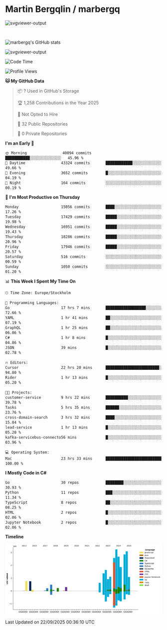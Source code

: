 # Martin Bergqlin / marbergq

![svgviewer-output](https://user-images.githubusercontent.com/2405410/206014777-22d41ecb-c24f-421d-b7d9-bba2cb5bb0de.svg)

<br>

<!--- [![Martin's Week](https://github-readme-stats.vercel.app/api/wakatime?username=marbergq&theme=dark)](https://github.com/anuraghazra/github-readme-stats) -->

![marbergq's GitHub stats](https://github-readme-stats.vercel.app/api?username=marbergq&count_private=true&show_icons=true)

![svgviewer-output](https://wakatime.com/badge/user/3f0a2069-6683-4e19-9a4a-7d21ea815067.svg)

<!--START_SECTION:waka-->
![Code Time](http://img.shields.io/badge/Code%20Time-5%2C399%20hrs%2053%20mins-blue)

![Profile Views](http://img.shields.io/badge/Profile%20Views-0-blue)

**🐱 My GitHub Data** 

> 📦 ? Used in GitHub's Storage 
 > 
> 🏆 1,258 Contributions in the Year 2025
 > 
> 🚫 Not Opted to Hire
 > 
> 📜 32 Public Repositories 
 > 
> 🔑 0 Private Repositories 
 > 
**I'm an Early 🐤** 

```text
🌞 Morning                40094 commits       ███████████░░░░░░░░░░░░░░   45.96 % 
🌆 Daytime                43324 commits       ████████████░░░░░░░░░░░░░   49.66 % 
🌃 Evening                3652 commits        █░░░░░░░░░░░░░░░░░░░░░░░░   04.19 % 
🌙 Night                  164 commits         ░░░░░░░░░░░░░░░░░░░░░░░░░   00.19 % 
```
📅 **I'm Most Productive on Thursday** 

```text
Monday                   15056 commits       ████░░░░░░░░░░░░░░░░░░░░░   17.26 % 
Tuesday                  17429 commits       █████░░░░░░░░░░░░░░░░░░░░   19.98 % 
Wednesday                16951 commits       █████░░░░░░░░░░░░░░░░░░░░   19.43 % 
Thursday                 18286 commits       █████░░░░░░░░░░░░░░░░░░░░   20.96 % 
Friday                   17946 commits       █████░░░░░░░░░░░░░░░░░░░░   20.57 % 
Saturday                 516 commits         ░░░░░░░░░░░░░░░░░░░░░░░░░   00.59 % 
Sunday                   1050 commits        ░░░░░░░░░░░░░░░░░░░░░░░░░   01.20 % 
```


📊 **This Week I Spent My Time On** 

```text
🕑︎ Time Zone: Europe/Stockholm

💬 Programming Languages: 
Go                       17 hrs 7 mins       ██████████████████░░░░░░░   72.66 % 
YAML                     1 hr 41 mins        ██░░░░░░░░░░░░░░░░░░░░░░░   07.19 % 
GraphQL                  1 hr 25 mins        ██░░░░░░░░░░░░░░░░░░░░░░░   06.06 % 
C#                       1 hr 8 mins         █░░░░░░░░░░░░░░░░░░░░░░░░   04.86 % 
JSON                     39 mins             █░░░░░░░░░░░░░░░░░░░░░░░░   02.78 % 

🔥 Editors: 
Cursor                   22 hrs 20 mins      ████████████████████████░   94.80 % 
Rider                    1 hr 13 mins        █░░░░░░░░░░░░░░░░░░░░░░░░   05.20 % 

🐱‍💻 Projects: 
customer-service         9 hrs 22 mins       ██████████░░░░░░░░░░░░░░░   39.78 % 
Tasks                    5 hrs 35 mins       ██████░░░░░░░░░░░░░░░░░░░   23.76 % 
cross-domain-search      3 hrs 32 mins       ████░░░░░░░░░░░░░░░░░░░░░   15.04 % 
lead-service             1 hr 13 mins        █░░░░░░░░░░░░░░░░░░░░░░░░   05.20 % 
kafka-servicebus-connecto56 mins             █░░░░░░░░░░░░░░░░░░░░░░░░   03.96 % 

💻 Operating System: 
Mac                      23 hrs 33 mins      █████████████████████████   100.00 % 
```

**I Mostly Code in C#** 

```text
Go                       30 repos            ████████░░░░░░░░░░░░░░░░░   30.93 % 
Python                   11 repos            ███░░░░░░░░░░░░░░░░░░░░░░   11.34 % 
TypeScript               8 repos             ██░░░░░░░░░░░░░░░░░░░░░░░   08.25 % 
HTML                     2 repos             █░░░░░░░░░░░░░░░░░░░░░░░░   02.06 % 
Jupyter Notebook         2 repos             █░░░░░░░░░░░░░░░░░░░░░░░░   02.06 % 
```



**Timeline**

![Lines of Code chart](https://raw.githubusercontent.com/marbergq/marbergq/main/assets/bar_graph.png)


 Last Updated on 22/09/2025 00:36:10 UTC
<!--END_SECTION:waka-->
